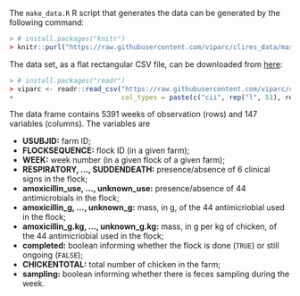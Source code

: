 
The `make_data.R` R script that generates the data can be generated by
the following command:

``` r
> # install.packages("knitr")
> knitr::purl("https://raw.githubusercontent.com/viparc/clires_data/master/make_data.Rmd", documentation = 1L)
```

The data set, as a flat rectangular CSV file, can be downloaded from
[here](https://raw.githubusercontent.com/viparc/clires_data/master/data/viparc.csv):

``` r
> # install.packages("readr")
> viparc <- readr::read_csv("https://raw.githubusercontent.com/viparc/clires_data/master/data/viparc.csv",
+                           col_types = paste(c("cii", rep("l", 51), rep("d", 90), "lil"), collapse = ""))
```

The data frame contains 5391 weeks of observation (rows) and 147
variables (columns). The variables are

  - **USUBJID:** farm ID;
  - **FLOCKSEQUENCE:** flock ID (in a given farm);
  - **WEEK:** week number (in a given flock of a given farm);
  - **RESPIRATORY, …, SUDDENDEATH:** presence/absence of 6 clinical
    signs in the flock;
  - **amoxicillin\_use, …, unknown\_use:** presence/absence of 44
    antimicrobials in the flock;
  - **amoxicillin\_g, …, unknown\_g:** mass, in g, of the 44
    antimicriobial used in the flock;
  - **amoxicillin\_g.kg, …, unknown\_g.kg:** mass, in g per kg of
    chicken, of the 44 antimicriobial used in the flock;
  - **completed:** boolean informing whether the flock is done (`TRUE`)
    or still ongoing (`FALSE`);
  - **CHICKENTOTAL:** total number of chicken in the farm;
  - **sampling:** boolean informing whether there is feces sampling
    during the week.
